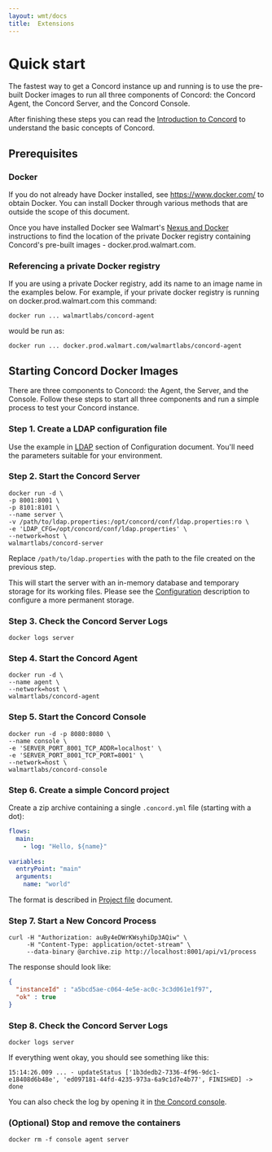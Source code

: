 ```yaml
---
layout: wmt/docs
title:  Extensions
---
```


# Quick start

The fastest way to get a Concord instance up and running is to use the
pre-built Docker images to run all three components of Concord: the
Concord Agent, the Concord Server, and the Concord Console.

After finishing these steps you can read the [Introduction to
Concord](./index.html) to understand the basic concepts of Concord.

## Prerequisites

### Docker

  If you do not already have Docker installed, see
  https://www.docker.com/ to obtain Docker.  You can install Docker
  through various methods that are outside the scope of this document.

  Once you have installed Docker see Walmart's [Nexus and
  Docker](http://sde.walmart.com/docs/warm/docker.html)
  instructions to find the location of the private Docker registry
  containing Concord's pre-built images - docker.prod.walmart.com.

### Referencing a private Docker registry

  If you are using a private Docker registry, add its name to an image
  name in the examples below.  For example, if your private docker
  registry is running on docker.prod.walmart.com this command:
 
  ```
  docker run ... walmartlabs/concord-agent
  ```

  would be run as:

  ```
  docker run ... docker.prod.walmart.com/walmartlabs/concord-agent
  ```

## Starting Concord Docker Images

  There are three components to Concord: the Agent, the Server, and
  the Console.  Follow these steps to start all three components and
  run a simple process to test your Concord instance.

### Step 1. Create a LDAP configuration file

  Use the example in [LDAP](./configuration.html#ldap) section of
  Configuration document. You'll need the parameters suitable for
  your environment.

### Step 2. Start the Concord Server

  ```
  docker run -d \
  -p 8001:8001 \
  -p 8101:8101 \
  --name server \
  -v /path/to/ldap.properties:/opt/concord/conf/ldap.properties:ro \
  -e 'LDAP_CFG=/opt/concord/conf/ldap.properties' \
  --network=host \
  walmartlabs/concord-server
  ```
  
  Replace `/path/to/ldap.properties` with the path to the file
  created on the previous step.
  
  This will start the server with an in-memory database and temporary
  storage for its working files. Please see the
  [Configuration](./configuration.html) description to configure a more
  permanent storage.
  
### Step 3. Check the Concord Server Logs
  
  ```
  docker logs server
  ```

### Step 4. Start the Concord Agent

  ```
  docker run -d \
  --name agent \
  --network=host \
  walmartlabs/concord-agent
  ```
  
### Step 5. Start the Concord Console

  ```
  docker run -d -p 8080:8080 \
  --name console \
  -e 'SERVER_PORT_8001_TCP_ADDR=localhost' \
  -e 'SERVER_PORT_8001_TCP_PORT=8001' \
  --network=host \
  walmartlabs/concord-console
  ```

### Step 6. Create a simple Concord project

  Create a zip archive containing a single `.concord.yml` file (starting with
  a dot):

  ```yaml
  flows:
    main:
      - log: "Hello, ${name}"
      
  variables:
    entryPoint: "main"
    arguments:
      name: "world"
  ```
  
  The format is described in [Project file](./processes.html#project-file)
  document.

### Step 7. Start a New Concord Process

  ```
  curl -H "Authorization: auBy4eDWrKWsyhiDp3AQiw" \
       -H "Content-Type: application/octet-stream" \
       --data-binary @archive.zip http://localhost:8001/api/v1/process
  ```
  
  The response should look like:
  ```json
  {
    "instanceId" : "a5bcd5ae-c064-4e5e-ac0c-3c3d061e1f97",
    "ok" : true
  }
  ```

### Step 8. Check the Concord Server Logs

  ```
  docker logs server
  ```
  
  If everything went okay, you should see something like this:

  ```
  15:14:26.009 ... - updateStatus ['1b3dedb2-7336-4f96-9dc1-e18408d6b48e', 'ed097181-44fd-4235-973a-6a9c1d7e4b77', FINISHED] -> done
  ```

  You can also check the log by opening it in
  [the Concord console](http://localhost:8080/).

### (Optional) Stop and remove the containers

  ```
  docker rm -f console agent server
  ```
